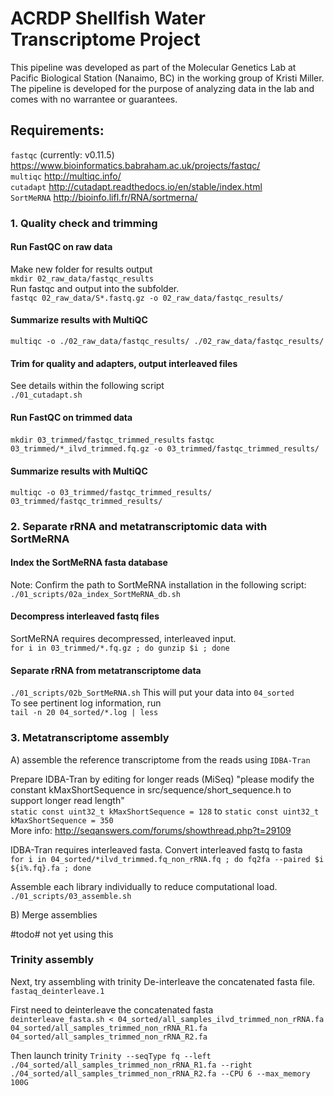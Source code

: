 # ACRDP Shellfish Water Transcriptome Project #
This pipeline was developed as part of the Molecular Genetics Lab at Pacific Biological Station (Nanaimo, BC) in the working group of Kristi Miller. The pipeline is developed for the purpose of analyzing data in the lab and comes with no warrantee or guarantees.   

## Requirements:
`fastqc` (currently: v0.11.5) https://www.bioinformatics.babraham.ac.uk/projects/fastqc/     
`multiqc`   http://multiqc.info/     
`cutadapt`  http://cutadapt.readthedocs.io/en/stable/index.html        
`SortMeRNA` http://bioinfo.lifl.fr/RNA/sortmerna/    

### 1. Quality check and trimming
#### Run FastQC on raw data   
Make new folder for results output    
`mkdir 02_raw_data/fastqc_results`    
Run fastqc and output into the subfolder.   
`fastqc 02_raw_data/S*.fastq.gz -o 02_raw_data/fastqc_results/`    

#### Summarize results with MultiQC
`multiqc -o ./02_raw_data/fastqc_results/ ./02_raw_data/fastqc_results/`   

#### Trim for quality and adapters, output interleaved files 
See details within the following script    
`./01_cutadapt.sh`

#### Run FastQC on trimmed data 
`mkdir 03_trimmed/fastqc_trimmed_results`
`fastqc 03_trimmed/*_ilvd_trimmed.fq.gz -o 03_trimmed/fastqc_trimmed_results/`

#### Summarize results with MultiQC
`multiqc -o 03_trimmed/fastqc_trimmed_results/ 03_trimmed/fastqc_trimmed_results/`     


### 2. Separate rRNA and metatranscriptomic data with SortMeRNA
#### Index the SortMeRNA fasta database
Note: Confirm the path to SortMeRNA installation in the following script:        
`./01_scripts/02a_index_SortMeRNA_db.sh`

#### Decompress interleaved fastq files
SortMeRNA requires decompressed, interleaved input.    
`for i in 03_trimmed/*.fq.gz ; do gunzip $i ; done`

#### Separate rRNA from metatranscriptome data
`./01_scripts/02b_SortMeRNA.sh`
This will put your data into `04_sorted`   
To see pertinent log information, run    
`tail -n 20 04_sorted/*.log | less`

### 3. Metatranscriptome assembly
A) assemble the reference transcriptome from the reads using `IDBA-Tran`    

Prepare IDBA-Tran by editing for longer reads (MiSeq)
"please modify the constant kMaxShortSequence in src/sequence/short_sequence.h to support longer read length"      
`static const uint32_t kMaxShortSequence = 128` to `static const uint32_t kMaxShortSequence = 350`    
More info: http://seqanswers.com/forums/showthread.php?t=29109

IDBA-Tran requires interleaved fasta. Convert interleaved fastq to fasta    
`for i in 04_sorted/*ilvd_trimmed.fq_non_rRNA.fq ; do fq2fa --paired $i ${i%.fq}.fa ; done`    

Assemble each library individually to reduce computational load.   
`./01_scripts/03_assemble.sh`


B) Merge assemblies    




#todo# not yet using this
### Trinity assembly
Next, try assembling with trinity
De-interleave the concatenated fasta file.   
`fastaq_deinterleave.1 `

First need to deinterleave the concatenated fasta    
`deinterleave_fasta.sh < 04_sorted/all_samples_ilvd_trimmed_non_rRNA.fa 04_sorted/all_samples_trimmed_non_rRNA_R1.fa 04_sorted/all_samples_trimmed_non_rRNA_R2.fa`

Then launch trinity
`Trinity --seqType fq --left ./04_sorted/all_samples_trimmed_non_rRNA_R1.fa --right ./04_sorted/all_samples_trimmed_non_rRNA_R2.fa --CPU 6 --max_memory 100G`
  


